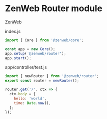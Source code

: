 # ZenWeb Router module

[ZenWeb](https://www.npmjs.com/package/zenweb)

index.js
```js
import { Core } from '@zenweb/core';

const app = new Core();
app.setup('@zenweb/router');
app.start();
```

app/controller/test.js
```js
import { newRouter } from '@zenweb/router';
export const router = newRouter();

router.get('/', ctx => {
  ctx.body = {
    hello: 'world',
    time: Date.now(),
  };
});
```
